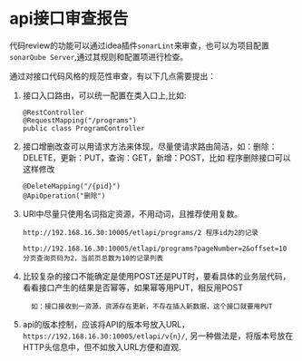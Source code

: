 # api接口审查报告

代码review的功能可以通过idea插件`sonarLint`来审查，也可以为项目配置`sonarQube Server`,通过其规则和配置项进行检查。

通过对接口代码风格的规范性审查，有以下几点需要提出：

1. 接口入口路由，可以统一配置在类入口上,比如:
    ```
    @RestController
    @RequestMapping("/programs")
    public class ProgramController 
    ```
2. 接口增删改查可以用请求方法来体现，尽量使请求路由简洁，如：删除：DELETE，更新：PUT，查询：GET，新增：POST，比如
程序删除接口可以这样修改
    ```
    @DeleteMapping("/{pid}")
    @ApiOperation("删除")
    ```
3. URl中尽量只使用名词指定资源，不用动词，且推荐使用复数。
    ```
    http://192.168.16.30:10005/etlapi/programs/2 程序id为2的记录
    
    http://192.168.16.30:10005/etlapi/programs?pageNumber=2&offset=10 分页查询页码为2，当前页总数为10的记录列表
    ```
4. 比较复杂的接口不能确定是使用POST还是PUT时，要看具体的业务层代码，看看接口产生的结果是否幂等，如果幂等用PUT，相反用POST

    ```
      如：接口接收到一资源，资源存在更新，不存在插入新数据，这个接口就要用PUT
    ```

5. api的版本控制，应该将API的版本号放入URL，`https://192.168.16.30:10005/etlapi/v{n}/`,
另一种做法是，将版本号放在HTTP头信息中，但不如放入URL方便和直观.
